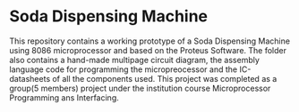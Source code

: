 # Soda Dispensing Machine

This repository contains a working prototype of a Soda Dispensing Machine using 8086 microprocessor and based on the Proteus Software. The folder also contains a hand-made multipage circuit diagram, the assembly language code for programming the micropreocessor and the IC-datasheets of all the components used. This project was completed as a group(5 members) project under the institution course Microprocessor Programming ans Interfacing.
